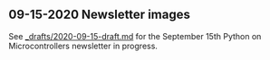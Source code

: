 ## 09-15-2020 Newsletter images

See [_drafts/2020-09-15-draft.md](../../_drafts/2020-09-15-draft.md) for the September 15th Python on Microcontrollers newsletter in progress.
